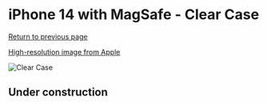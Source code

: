 # iPhone 14  with MagSafe - Clear Case

[Return to previous page](/iphone_14)

[High-resolution image from Apple](https://store.storeimages.cdn-apple.com/8756/as-images.apple.com/is/MPU13?wid=4500&hei=4500&fmt=png)

<div style="width: 512px"><img src="/almost_uncompressed/MPU13.webp" alt="Clear Case"></div>

## Under construction
